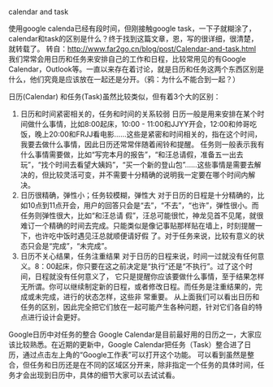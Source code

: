 calendar and task

使用google calenda已经有段时间，但刚接触google task，一下子就糊涂了，calendar和task的区别是什么？终于找到这篇文章，恩，写的很详细，很清楚，就转载了。
转自：http://www.far2go.cn/blog/post/Calendar-and-task.html
我们常常会用日历和任务来安排自己的工作和日程，比较常用见的有Google Calendar，Outlook等。一直以来存在着讨论，就是日历和任务这两个东西区别是什么，他们究竟是应该放在一起还是分开。（鸦：为什么不能合到一起？）

日历(Calendar) 和任务(Task)虽然比较类似，但有着3个大的区别：
1. 日历和时间紧密相关的，任务和时间的关系较弱
日历一般是用来安排在某个时间做什么事情，比如8:00起床，10:00 - 11:00和JJYY开会，12:00和帅哥吃饭，晚上20:00和FRJJ看电影……这些是紧密和时间相关的，指在这个时间，我要去做什么事情，因此日历还常常伴随着闹铃和提醒。
任务则一般表示我有什么事情需要做，比如“写完本月的报告”，“和汪总请假，准备五一出去玩”，“找个时间去看望大姨妈”，“买一个新的登山包”……这些事情是需要去解决的，但比较灵活可变，并不需要十分精确的说明我一定要在哪个时间内解决。
2. 日历很精确，弹性小；任务较模糊，弹性大
对于日历的日程是十分精确的，比如10点到11点开会，用户的回答只会是“去”，“不去”，“也许”，弹性很小。而任务则弹性很大，比如“和汪总请 假”，汪总可能很忙，神龙见首不见尾，就很难订一个精确的时间去完成。只能类似是像记事贴那样贴在墙上，时刻提醒一下，也许吃中饭时遇见汪总就顺便请好假 了。对于任务来说，比较有意义的状态只会是“完成”，“未完成”。
3. 日历不关心结果，任务注重结果
对于日历的日程来说，时间一过就没有任何意义。8：00起床，你只要在这之前决定是“执行”还是“不执行”。过了这个时间，日程就没有任何意义了， 它只是提醒你应该要做什么事情，至于结果怎样无所谓。你可以继续制定新的日程，或者修改日程。而任务是注重结果的，完成或未完成，进行的状态怎样，这些非 常重要。
从上面我们可以看出日历和任务的区别，因此完全把它们放在一起可能产生各种问题，针对它们各自的特点进行设计会更好。

Google日历中对任务的整合
Google Calendar是目前最好用的日历之一，大家应该比较熟悉。在近期的更新中，Google Calendar把任务（Task）整合进了日历，通过点击左上角的“Google工作表”可以打开这个功能。
可以看到虽然是整合，但任务和日历还是在不同的区域区分开来，除非指定一个任务的具体时间，任务才会出现到日历中，具体的细节大家可以去试试看。
